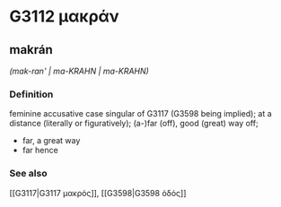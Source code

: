 # G3112 μακράν

## makrán

_(mak-ran' | ma-KRAHN | ma-KRAHN)_

### Definition

feminine accusative case singular of G3117 (G3598 being implied); at a distance (literally or figuratively); (a-)far (off), good (great) way off; 

- far, a great way
- far hence

### See also

[[G3117|G3117 μακρός]], [[G3598|G3598 ὁδός]]

